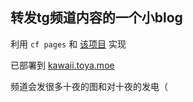 ## 转发tg频道内容的一个小blog

利用 `cf pages` 和 [该项目](https://github.com/ccbikai/BroadcastChannel) 实现

已部署到 [kawaii.toya.moe](https://kawaii.toya.moe)

频道会发很多十夜的图和对十夜的发电（